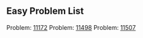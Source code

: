 Easy Problem List
-----------------

Problem: [11172](http://uva.onlinejudge.org/external/111/11172.html)
Problem: [11498](http://uva.onlinejudge.org/external/114/11498.html)
Problem: [11507](http://uva.onlinejudge.org/external/115/11507.html)


